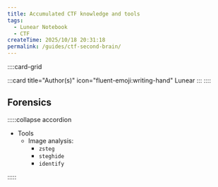 ```yaml
---
title: Accumulated CTF knowledge and tools
tags:
  - Lunear Notebook
  - CTF
createTime: 2025/10/18 20:31:18
permalink: /guides/ctf-second-brain/
---
```


::::card-grid

:::card title="Author(s)" icon="fluent-emoji:writing-hand"
Lunear
:::
::::

## Forensics

:::::collapse accordion

- Tools
  - Image analysis:
    - `zsteg`
    - `steghide`
    - `identify`

:::::
